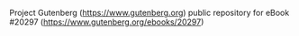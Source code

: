 Project Gutenberg (https://www.gutenberg.org) public repository for eBook #20297 (https://www.gutenberg.org/ebooks/20297)
